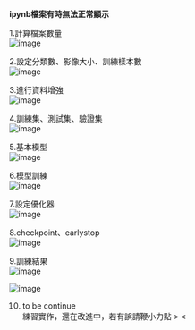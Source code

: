 **ipynb檔案有時無法正常顯示**


1.計算檔案數量  
![image](https://github.com/cherry3131/Work-TF-Oat/assets/140130666/1161062d-ab1d-4082-bda3-7ab4674438ec)  

2.設定分類數、影像大小、訓練樣本數  
![image](https://github.com/cherry3131/Work-TF-Oat/assets/140130666/255727e1-9e81-4dc8-b322-3e2ab725b3e7)  

3.進行資料增強  
![image](https://github.com/cherry3131/Work-TF-Oat/assets/140130666/78e37605-e104-4755-b12c-6aa43fae8837)  

4.訓練集、測試集、驗證集  
![image](https://github.com/cherry3131/Work-TF-Oat/assets/140130666/17d8a472-300f-4731-a62d-0c66cf47e390)  

5.基本模型  
![image](https://github.com/cherry3131/Work-TF-Oat/assets/140130666/494c30fc-f12b-4e2f-a445-d305af99baea)  

6.模型訓練  
![image](https://github.com/cherry3131/Work-TF-Oat/assets/140130666/ed441ae9-9be0-458f-9ce8-30a75e96bedb)

7.設定優化器  
![image](https://github.com/cherry3131/Work-TF-Oat/assets/140130666/eb8ef58c-51c6-4ed5-a1fd-0a25b96d19cd)

8.checkpoint、earlystop  
![image](https://github.com/cherry3131/Work-TF-Oat/assets/140130666/9b549486-cce8-4d79-a659-dcc182c4cbf1)

9.訓練結果  
![image](https://github.com/cherry3131/Work-TF-Oat/assets/140130666/844aa18b-b944-48ea-84b2-bd2bcd8744b3)

![image](https://github.com/cherry3131/Work-TF-Oat/assets/140130666/311f270e-fcda-4e18-b593-611a3904216d)

10. to be continue  
    練習實作，還在改進中，若有誤請鞭小力點 > <
